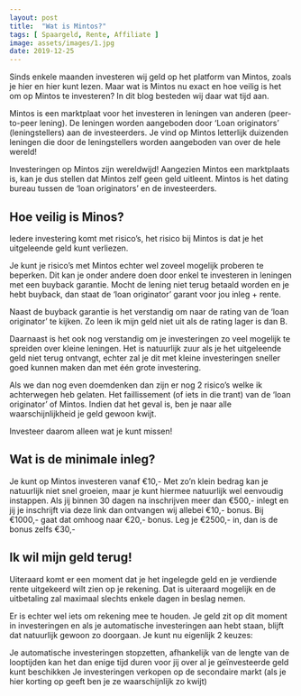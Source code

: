 ```yaml
---
layout: post
title:  "Wat is Mintos?"
tags: [ Spaargeld, Rente, Affiliate ]
image: assets/images/1.jpg
date: 2019-12-25
---
```


Sinds enkele maanden investeren wij geld op het platform van Mintos, zoals je hier en hier kunt lezen. Maar wat is Mintos nu exact en hoe veilig is het om op Mintos te investeren? In dit blog besteden wij daar wat tijd aan.

Mintos is een marktplaat voor het investeren in leningen van anderen (peer-to-peer lening). De leningen worden aangeboden door ‘Loan originators’ (leningstellers) aan de investeerders. Je vind op Mintos letterlijk duizenden leningen die door de leningstellers worden aangeboden van over de hele wereld!

Investeringen op Mintos zijn wereldwijd!
Aangezien Mintos een marktplaats is, kan je dus stellen dat Mintos zelf geen geld uitleent. Mintos is het dating bureau tussen de ‘loan originators’ en de investeerders.

## Hoe veilig is Minos?
Iedere investering komt met risico’s, het risico bij Mintos is dat je het uitgeleende geld kunt verliezen.

Je kunt je risico’s met Mintos echter wel zoveel mogelijk proberen te beperken. Dit kan je onder andere doen door enkel te investeren in leningen met een buyback garantie.
Mocht de lening niet terug betaald worden en je hebt buyback, dan staat de ‘loan originator’ garant voor jou inleg + rente.

Naast de buyback garantie is het verstandig om naar de rating van de ‘loan originator’ te kijken. Zo leen ik mijn geld niet uit als de rating lager is dan B.

Daarnaast is het ook nog verstandig om je investeringen zo veel mogelijk te spreiden over kleine leningen. Het is natuurlijk zuur als je het uitgeleende geld niet terug ontvangt, echter zal je dit met kleine investeringen sneller goed kunnen maken dan met één grote investering.

Als we dan nog even doemdenken dan zijn er nog 2 risico’s welke ik achterwegen heb gelaten. Het faillissement (of iets in die trant) van de ‘loan originator’ of Mintos. Indien dat het geval is, ben je naar alle waarschijnlijkheid je geld gewoon kwijt.

Investeer daarom alleen wat je kunt missen!

## Wat is de minimale inleg?
Je kunt op Mintos investeren vanaf €10,- Met zo’n klein bedrag kan je natuurlijk niet snel groeien, maar je kunt hiermee natuurlijk wel eenvoudig instappen.
Als jij binnen 30 dagen na inschrijven meer dan €500,- inlegt en jij je inschrijft via deze link dan ontvangen wij allebei €10,- bonus. Bij €1000,- gaat dat omhoog naar €20,- bonus. Leg je €2500,- in, dan is de bonus zelfs €30,-

## Ik wil mijn geld terug!
Uiteraard komt er een moment dat je het ingelegde geld en je verdiende rente uitgekeerd wilt zien op je rekening. Dat is uiteraard mogelijk en de uitbetaling zal maximaal slechts enkele dagen in beslag nemen.

Er is echter wel iets om rekening mee te houden. Je geld zit op dit moment in investeringen en als je automatische investeringen aan hebt staan, blijft dat natuurlijk gewoon zo doorgaan. Je kunt nu eigenlijk 2 keuzes:

Je automatische investeringen stopzetten, afhankelijk van de lengte van de looptijden kan het dan enige tijd duren voor jij over al je geïnvesteerde geld kunt beschikken
Je investeringen verkopen op de secondaire markt (als je hier korting op geeft ben je ze waarschijnlijk zo kwijt)

